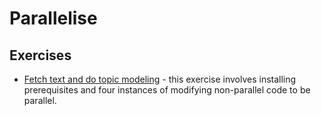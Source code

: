 # Parallelise

## Exercises
* [Fetch text and do topic modeling](lda.md) - this exercise involves installing prerequisites and four instances of modifying non-parallel code to be parallel.
